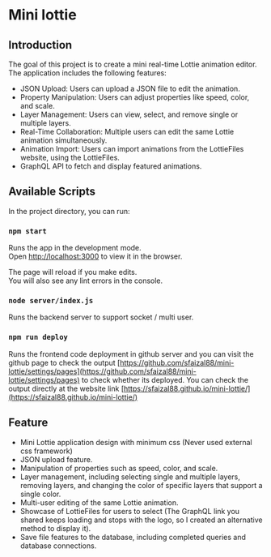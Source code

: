 # Mini lottie

## Introduction

The goal of this project is to create a mini real-time Lottie animation editor. The application includes the following features:

- JSON Upload: Users can upload a JSON file to edit the animation.
- Property Manipulation: Users can adjust properties like speed, color, and scale.
- Layer Management: Users can view, select, and remove single or multiple layers.
- Real-Time Collaboration: Multiple users can edit the same Lottie animation simultaneously.
- Animation Import: Users can import animations from the LottieFiles website, using the LottieFiles.
- GraphQL API to fetch and display featured animations.

## Available Scripts

In the project directory, you can run:

### `npm start`

Runs the app in the development mode.\
Open [http://localhost:3000](http://localhost:3000) to view it in the browser.

The page will reload if you make edits.\
You will also see any lint errors in the console.


### `node server/index.js`

Runs the backend server to support socket / multi user.

### `npm run deploy`

Runs the frontend code deployment in github server and you can visit the github page to check the output [https://github.com/sfaizal88/mini-lottie/settings/pages](https://github.com/sfaizal88/mini-lottie/settings/pages) to check whether its deployed. You can check the output directly at the website link [https://sfaizal88.github.io/mini-lottie/](https://sfaizal88.github.io/mini-lottie/)

## Feature

- Mini Lottie application design with minimum css (Never used external css framework)
- JSON upload feature.
- Manipulation of properties such as speed, color, and scale.
- Layer management, including selecting single and multiple layers, removing layers, and changing the color of specific layers that support a single color.
- Multi-user editing of the same Lottie animation.
- Showcase of LottieFiles for users to select (The GraphQL link you shared keeps loading and stops with the logo, so I created an alternative method to display it).
- Save file features to the database, including completed queries and database connections.